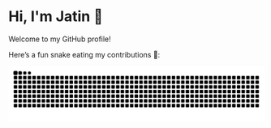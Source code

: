 # Hi, I'm Jatin 👋

Welcome to my GitHub profile!

Here’s a fun snake eating my contributions 🐍:

![Snake animation](https://raw.githubusercontent.com/jat1ndh1man/jat1ndh1man/output/github-contribution-grid-snake-dark.svg?palette=github-dark)
